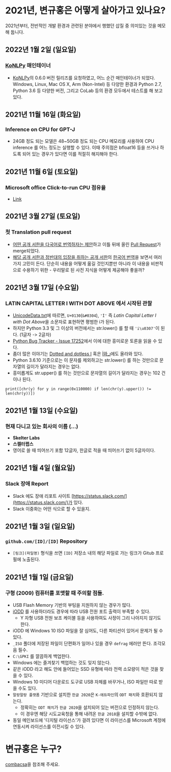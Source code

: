 # 2021년, 변규홍은 어떻게 살아가고 있나요?

2021년부터, 전반적인 개발 환경과 관련된 분야에서 행했던 삽질 중 의미있는 것을 메모해 둡니다.

## 2022년 1월 2일 (일요일)

### [KoNLPy](https://github.com/konlpy/konlpy) 매인테이너

* [KoNLPy](https://github.com/konlpy/konlpy)의 0.6.0 버전 릴리즈를 요청하였고, 어느 순간 매인테이너가 되었다. Windows, Linux, Mac OS X, Arm (Non-Intel) 등 다양한 환경과 Python 2.7, Python 3.6 등 다양한 버전, 그리고 CoLab 등의 환경 모두에서 테스트를 해 보고 있다. 

## 2021년 11월 16일 (화요일)

### Inference on CPU for GPT-J

* 24GB 정도 되는 모델은 48~50GB 정도 되는 CPU 메모리를 사용하여 CPU inference 를 어느 정도는 실행할 수 있다. 이때 주의점은 bfloat16 등을 쓰거나 하도록 되어 있는 경우가 있다면 이를 적절히 해지해야 한다. 


## 2021년 11월 6일 (토요일)

### Microsoft office Click-to-run CPU 점유율

* [Link](https://answers.microsoft.com/en-us/msoffice/forum/all/microsoft-office-click-to-run-process-running-with/c88b90d6-0805-408d-a7bd-47ef8cf31f24)

## 2021년 3월 27일 (토요일)

### 첫 Translation pull request

* [어떤 공개 서한을 다국어로 번역하자는 제안](https://github.com/rms-open-letter/rms-open-letter.github.io/issues/1186)하고 이틀 뒤에 올린 [Pull Request](https://github.com/rms-open-letter/rms-open-letter.github.io/pull/2443)가 merge되었다.
* [해당 공개 서한과 정반대의 입장을 취하는 공개 서한](https://github.com/rms-support-letter/rms-support-letter.github.io)의 [한국어 번역](https://rms-support-letter.github.io/index-ko.html)을 보면서 여러 가지 고민이 든다. 단순히 내용을 어떻게 옮길 것인지뿐만 아니라 이 내용을 비판적으로 수용하기 위한 - 우리말로 된 사전 지식을 어떻게 제공해야 좋을까?

## 2021년 3월 17일 (수요일)

### LATIN CAPITAL LETTER I WITH DOT ABOVE 에서 시작된 관찰

* [UnicodeData.txt](https://www.unicode.org/Public/UCD/latest/ucd/UnicodeData.txt)에 따르면, `U+0130`(`&#0304`), `'İ'` 즉 *Latin Capital Letter I with Dot Above*을 소문자로 표현하면 평범한 i가 된다.
* 하지만 Python 3.3 및 그 이상의 버전에서는 str.lower() 를 할 때 `'i\u0307'`이 된다. (1글자 -> 2글자)
* [Python Bug Tracker - Issue 17252](https://bugs.python.org/issue17252)에서 이에 대한 흥미로운 토론을 읽을 수 있다. 
* 좀더 많은 이야기는 [Dotted and dotless I](https://en.wikipedia.org/wiki/Dotted_and_dotless_I) 혹은 [İ와_ı](https://ko.wikipedia.org/wiki/%C4%B0%EC%99%80_%C4%B1)에도 올라와 있다.
* Python 3.6.10 기준으로는 이 문자를 제외하고는 str.lower() 를 하는 것만으로 문자열의 길이가 달라지는 경우는 없다.
* 흥미롭게도 str.upper() 를 하는 것만으로 문자열의 길이가 달라지는 경우는 102 건이나 된다.

```
print([chr(y) for y in range(0x110000) if len(chr(y).upper()) != len(chr(y))])
```

## 2021년 1월 13일 (수요일)

### 현재 다니고 있는 회사의 이름 (...)

* **Skelter Labs**
* **스켈터랩스**
* 영어로 쓸 때 띄어쓰기 포함 12글자, 한글로 적을 때 띄어쓰기 없이 5글자이다.

## 2021년 1월 4일 (월요일)

### Slack 장애 Report

* Slack 에도 장애 리포트 사이트 [https://status.slack.com/](https://status.slack.com/)가 있다.
* Slack 이중화는 어떤 식으로 할 수 있을지.

## 2021년 1월 3일 (일요일)

### `github.com/[ID]/[ID]` Repository 

* `[링크](파일명)` 형식을 쓰면 `[ID]` 저장소 내의 해당 파일로 가는 링크가 Gitub 프로필에 노출된다.

## 2021년 1월 1일 (금요일)

### 구형 (2009) 컴퓨터를 포맷할 때 주의할 점들.

* USB Flash Memory 기반의 부팅을 지원하지 않는 경우가 많다.
* [iODD](iODD.md) 를 사용하더라도 경우에 따라 USB 전원 포트 출력이 부족할 수 있다.
  * Y 자형 USB 전원 보조 케이블 등을 사용하여도 사정이 그리 나아지지 않기도 한다.
* iODD 에 Windows 10 ISO 파일을 잘 심어도, 다른 파티션이 있어서 문제가 될 수 있다.
* `_ISO` 폴더에 저장된 파일이 단편화가 일어나 있을 경우 `defrag` 에러만 뜬다. 조각모음 필수.
* `C:\GPKI` 를 깔끔하게 백업한다.
* Windows 에는 즐겨찾기 백업하는 것도 잊지 않는다.
* 같은 iODD 라고 해도 안에 들어있는 SSD 유형에 따라 전력 소모량이 적은 것을 찾을 수 있다.
* Windows 10 미디어 다운로드 도구로 USB 자체를 바꾸거나, ISO 파일만 따로 받을 수도 있다.
* `말랑말랑 플랫폼` 기반으로 설치한 `한글 2020`은 `K-에듀파인`의 `ODT 패치`와 호환되지 않는다.
  * 정확히는 `ODT 패치`가 `한글 2020`을 설치되어 있는 버전으로 인정하지 않는다.
  * 이 경우엔 해당 시도교육청을 통해 내려온 `한글 2018`을 설치할 수밖에 없다.
* 동일 메인보드에 '디지털 라이선스'가 걸려 있다면 이 라이선스를 Microsoft 계정에 연동시켜 라이선스를 이전시킬 수 있다.
 
# 변규홍은 누구?

[combacsa](https://github.com/combacsa)을 참조해 주세요.
